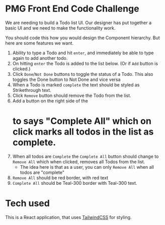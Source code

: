 # PMG Front End Code Challenge

We are needing to build a Todo list UI. Our designer has put together a basic UI and we need to make the functionality work.

You should code this how you would design the Component hierarchy. But here are some features we want.

1. Ability to type a Todo and hit `enter`, and immediately be able to type again to add another todo.
3. On hitting `enter` the Todo is added to the list below. (Or if `Add` button is clicked.)
4. Click `Done`/`Not Done` buttons to toggle the status of a Todo. This also toggles the Done button to Not Done and vice versa
5. When a Todo is marked `complete` the text should be styled as Strikethrough text.
6. Click `Remove` button should remove the Todo from the list.
7. Add a button on the right side of the <h1> to says "Complete All" which on click marks all todos in the list as complete.
8. When all todos are `Complete` the `Complete All` button should change to `Remove All` which when clicked, removes all Todos from the list.
    - The idea here is that as a user, you can only `Remove All` when all todos are "complete"
9. `Remove All` should be red border, with red text
10. `Complete All` should be Teal-300 border with Teal-300 text.


# Tech used

This is a React application, that uses [TailwindCSS](https://tailwindcss.com) for styling.
